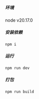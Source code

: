 ##### 环境

node v20.17.0

##### 安装依赖

```shell
npm i
```

##### 运行

```shell
npm run dev
```

##### 打包

```shell
npm run build
```

